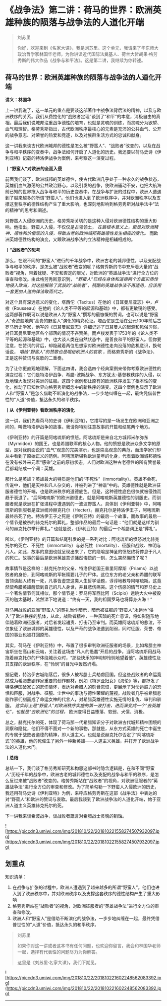 # 《战争法》第二讲：荷马的世界：欧洲英雄种族的陨落与战争法的人道化开端

> 刘苏里
> 
> 你好，欢迎来到《名家大课》，我是刘苏里。这个单元，我请来了华东师大政治哲学家林国华老师，为你讲读近代国际法奠基人、荷兰大哲胡果·格劳秀斯的伟大作品《战争与和平法》。这是第二讲，我继续为你转述。

## 荷马的世界：欧洲英雄种族的陨落与战争法的人道化开端

 **讲义：林国华**

上一讲我说了，这一单元的重点是要谈这部著作中战争法背后法的精神，以及与欧洲秩序的关系。我们从费拉化的“战败者定理”谈到了“和平”的本意，消极自由的真相。最后我们说城邦注重战争德性的培育，也就是灵魂的训练，而灵魂分为欲望、血气和理智。格劳秀斯指出，古代欧洲秩序最核心的元素是充沛的公共血气、公开的战争意志、对荣誉的热爱和竞逐，以及对族群生活方式的忠诚和献身。

这一讲我来谈古代欧洲城邦的德性是怎么被“野蛮人”、“战败者”改变的，以及在战争与和平秩序的变奏中，战争法如何开启了人道化的历史。我还要以荷马史诗《伊利亚特》记载的特洛伊战争为案例，来考察这一演变过程。

 **丨“野蛮人”对欧洲的全面入侵**

前面我们谈了，欧洲城邦的英雄德性，使古代欧洲几乎处于一种永久的战争状态，英雄们血气激荡的公共政治野心，以及引发的战争，使欧洲骚动不安，也把大航海前已知的世界拖入战争与和平的历史变奏中。在战争与扩张的过程中，欧洲人遭遇到了越来越多的所谓“野蛮人”。他们也进入到了欧洲秩序中，并对欧洲秩序以及支撑这套秩序的德性结构产生了重大影响，也深刻地影响到格劳秀斯对战争法中“法的精神”的思考和阐述。

对野蛮人入侵欧洲的历史，格劳秀斯关切的是这种入侵对欧洲德性结构的重大影响。他指出，野蛮人入侵，不仅仅是占领领土， *在最根本意义上，更是对欧洲精神、德性和价值观的入侵，导致古老的欧洲城邦英雄德性发生相应的变化。* 而欧洲英雄德性结构的演变，又跟欧洲战争法的立法精神是相辅相成的。

 **丨“战败者”的思考**

那么，在跟不同的“野蛮人”进行的千年战争中，欧洲古老的城邦德性，以及支配战争与和平的秩序，是怎么被“战败者”改变的呢？格劳秀斯的书中充斥着大量的“战败者”视角，带着犹疑、不安和否定的眼光，对欧洲的“英雄战争法”进行全方位的审查和修改。由此格劳秀斯意识到， *“野蛮人”已经在身体和道德两个方面实质性地侵入欧洲，对这些解除了武装的“战败者”，残酷的英雄战争法不再适用，应该用一套更加人道的律法取而代之。*

对这个具有深远意义的变化，塔西佗（Tacitus）在他的《日耳曼尼亚志》中，卢梭（Rousseau）在他的《论人类不平等的起源和基础》中，都有更敏锐的感受。这两部著作既可以说是欧洲人为“野蛮人”撰写的最慷慨的赞词，也可以说是“野蛮人”奇迹般地向“高贵的野蛮人”演化的精彩论证。塔西佗是生活在公元100年前后古罗马历史学家，他写的《日耳曼尼亚志》详细记述了日耳曼人的起源和风俗习惯，对日耳曼尼亚地区各个部落的情况不吝赞美。而卢梭发表于1753年的《论人类不平等的起源和基础》中，也大谈人类在自然状态中，是善良和平的野蛮人。但你要注意，在赞词的背后，却隐藏着两位思想家对欧洲德性走向没落的危机意识，换句话说， *唱给“野蛮人”的赞歌也是唱给欧洲人的哀歌* ，而格劳秀斯的《战争法》，正是这种赞词与哀歌的二重奏。

为了让你更直观地理解，下面这四讲，我会选四个经典案例来带你考察欧洲德性的演变过程：它们是特洛伊战争、希腊-波斯战争、东方犹太-基督教秩序的入侵，以及地理大发现对美洲的征服。这四个案例都让原有的欧洲秩序发生了根本性的变化，推动了已知世界向格劳秀斯概念中的新秩序的演变。这四个案例也显示了欧洲人和“野蛮人”是怎么借助不断演化的战争法，一步步地纠缠在一起，最终凭借普世性的“人道”价值，抵达永久的和平秩序。

 **丨从《伊利亚特》看欧洲秩序的演化**

这一讲，我们先看荷马的史诗《伊利亚特》，它描写的是一场发生在欧洲和亚洲之间的，叫做特洛伊战争的故事。我请你特别注意故事的开篇和结尾两个地方。

《伊利亚特》的开篇是阿喀琉斯的愤怒。阿喀琉斯是来自北方城邦米尔弥东（Myrmidon）的国王，也是希腊联军的核心人物。他的愤怒是欧洲众多文学的原型，是对我前面说的“血气”观念的完美演示，也是崇高观念的典范，而法学家们却从中看到了原始正义的范例。阿喀琉斯堪称欧洲童年的化身，代表着欧洲城邦德性在没有被外来元素“感染”之前的原初状态。人们对欧洲这种古老德性的所有赞誉最后都凝结成一个词：英雄。

那什么是英雄？英雄最大的特质是他们的“不死性”（immortality）。英雄不会死，传说中，他们是天神和凡人杂交的，并被列进了“神谱”中的。英雄德性就是欧洲征服者德性的开端，也是欧洲秩序的道德底色。但是，这种德性底色很快就被侵蚀而趋于衰退了。“后阿喀琉斯”的欧洲道德史，就是阿喀琉斯英雄德性的驯服史。而驯服者就是欧洲在扩张进程中遭遇到的一波波野蛮人。具体到《伊利亚特》中，阿喀琉斯的驯服者是亚洲统帅赫克托尔（Hecter）。赫克托尔是特洛伊王子，阿喀琉斯最终杀死了他。特洛伊王子之死是《伊利亚特》的最后一个故事，而故事的最后一个情节是被杀的赫克托尔的葬礼，整部作品的最后一句话是：“他们就是这样为驯马的赫克托尔举行葬礼。” 也就是说，《伊利亚特》的最后一个希腊词正是“葬礼”。

所以，《伊利亚特》的开篇和结尾引发的是一系列对比：阿喀琉斯的愤怒对比赫克托尔的死亡、不死性（immortality）与必死性（mortality）、征服和战败、神明与凡人。如此，故事的意图也就呈现出来了，它的隐喻是神圣的愤怒终将停息于凡人的死亡。故事的最后是欧洲英雄意识幡然悔悟的一刻，怎么突然悔悟了呢？

故事情节是这样的：赫克托尔的父亲、特洛伊老国王普里阿摩斯（Priams）以战败者的身份，到阿喀琉斯的军帐赎要儿子的尸体。这位东方的老父亲和希腊的联军首领谈起人终有一死，凡事皆虚空这类人生哲学话题，谆谆地教导阿喀琉斯。这竟然使希腊英雄醒悟到自己的凡人身世，并且悲伤痛哭。这个伤感的情节和罗马史上一个著名情节何其相似，那个情节是：罗马将军西比阿（Scipio）远眺大火中被毁灭的迦太基时，泫然涕下地说道：“终有一天，我的祖国罗马也将葬身火海！“

荷马用战败的亚洲“野蛮人”的葬礼当作暗示，暗示被征服的“野蛮人”永远地“侵入”了欧洲秩序的肌体，从此，战败者精神，一种灰暗的死亡意识，将如影随形地伴随着欧洲征服者，对后者发起谴责、打击乃至审判。而英雄阿喀琉斯的悲泣，不仅象征了欧洲城邦的英雄德性，以及严苛的战争法遭到削弱，同时征服、荣誉、帝国的事业也被打回原形。

其实，荷马在《伊利亚特》中，布置了很多审判欧洲征服者的场景，比如希腊主神宙斯坐在高山和云端，关注着这场由“凡人的愚蠢”开启的战争，当阿喀琉斯用战马拖着赫克托尔的尸体绕城示众时，“那些快乐的神明却怜悯地望着他”。英雄德性及其支撑的欧洲秩序，在“怜悯”的目光中轰然坍塌。

据记载，特洛伊古城陷落后，很多人被希腊士兵劫虏回国。但这些战败者的命运竟然成为希腊悲剧作家重要的创作题材，例如《特罗亚妇女》《海伦》等，都抒发了特洛伊国破家亡的悲伤情怀，表达对希腊人的刻骨怨恨，更展示了对命运威力的恐惧和臣服，对战争、征服、尘世中的事功与德性荣耀的蔑视。战败者几乎被希腊悲剧作家们刻画成了命运女神的代言人，对希腊英雄德性实施无情的复仇、审判和驯服。 *这实际上是“野蛮人”对欧洲秩序实施的第一波打击，进而演变成一个“去英雄化”，也就是“去欧洲化”的过程，* 欧洲变得日益堕落、软弱、犬儒、消极。

总之，赫克托尔的死，体现了荷马那一代希腊知识分子对欧洲古代城邦精神困境的洞察和隐忧，他们不得不面对一个新的事物，那就是，从东方式英雄的死亡中诞生的专属于战败者道德的精神，即人道主义。也就是说赫克托尔否定了“阿喀琉斯式”的英雄，他的死催生了另外一种新英雄——人道主义英雄，并打开了欧洲战争法的人道化大门。

 **丨总结**

总结一下，我们谈了格劳秀斯研究和构思这部书时隐含逻辑是，在和不同“野蛮人”历经千年的战争中，欧洲古老的城邦德性以及支配的战争与和平的秩序，是怎么反过来被“战败者”改变的。格劳秀斯站在“战败者”的视角，对欧洲征服者的“英雄战争法”进行全方位的审查和修改。为了简单勾勒一下野蛮人入侵欧洲的历史，我还用荷马史诗《伊利亚特》为例，来呼应格劳秀斯在这部《战争法》中表达的对“野蛮人”和欧洲的赞词与哀歌。最后我谈到了欧洲战争法的人道化开端，始于亚洲人道主义英雄赫克托尔的死。

下一讲我来谈希波战争，谈战败者箴言对希腊战士灵魂的销蚀。

![https://piccdn3.umiwi.com/img/201810/22/201810221558274507932097.jpg](https://piccdn3.umiwi.com/img/201810/22/201810221558274507932097.jpg)

## 划重点

知识清单：
1. 在战争与扩张的过程中，欧洲人遭遇到了越来越多的所谓“野蛮人”。他们也进入到了欧洲秩序中，并对欧洲秩序以及支撑这套秩序的德性结构产生了重大影响
2. 格劳秀斯站在“战败者”的视角，对欧洲征服者的“英雄战争法”进行全方位的审查和修改。
3. 欧洲人和“野蛮人”是借助不断演化的战争法，一步步地纠缠在一起，最终凭借普世性的“人道”价值，抵达永久的和平秩序。

> 刘苏里
> 
> 如果你对这一讲或者这本书有任何问题，也欢迎你留言，我会和林国华老师一起，选择有代表性的问题尽力为你解答。
> 
> 这里是《刘苏里·名家大课》，我们下期见。

![https://piccdn3.umiwi.com/img/201810/22/201810221602248562083392.jpg](https://piccdn3.umiwi.com/img/201810/22/201810221602248562083392.jpg)

---
